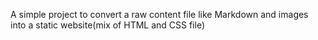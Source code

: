 A simple project to convert a raw content file like Markdown and images
into a static website(mix of HTML and CSS file)
